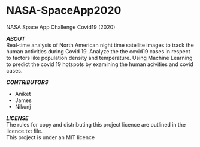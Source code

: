 # NASA-SpaceApp2020
NASA Space App Challenge Covid19 (2020)  

***ABOUT***  
Real-time analysis of North American night time satellite images to track the human activities during Covid 19. Analyze the the covid19 cases in respect to factors like population density and temperature. Using Machine Learning  to predict the covid 19 hotspots by examining the human acivities and covid cases. 



***CONTRIBUTORS***  
- Aniket    
- James  
- Nikunj  

***LICENSE***  
The rules for copy and distributing this project licence are outlined in the licence.txt file.  
This project is under an MIT licence  


